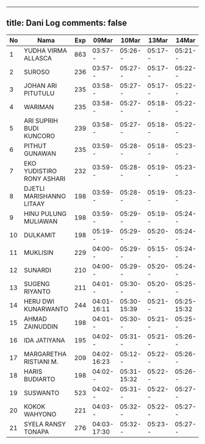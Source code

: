 
---
title: Dani Log
comments: false
---

| No | Nama | Exp | 09Mar | 10Mar | 13Mar | 14Mar | 15Mar |
|-----|-----|-----|-----|-----|-----|-----|-----|
| 1 | YUDHA VIRMA ALLASCA | 863 | 03:57-- | 05:26-- | 05:17-- | 05:21-- | --- |
| 2 | SUROSO | 236 | 03:57-- | 05:27-- | 05:17-- | 05:22-- | --- |
| 3 | JOHAN ARI PITUTULU | 235 | 03:58-- | 05:27-- | 05:17-- | 05:22-- | --- |
| 4 | WARIMAN | 235 | 03:58-- | 05:27-- | 05:18-- | 05:22-- | --- |
| 5 | ARI SUPRIH BUDI KUNCORO | 239 | 03:58-- | 05:27-- | 05:18-- | 05:22-- | --- |
| 6 | PITHUT GUNAWAN | 235 | 03:59-- | 05:28-- | 05:18-- | 05:23-- | --- |
| 7 | EKO YUDISTIRO RONY ASHARI | 232 | 03:59-- | 05:28-- | 05:19-- | 05:23-- | --- |
| 8 | DJETLI MARISHANNO LITAAY | 198 | 03:59-- | 05:28-- | 05:19-- | 05:23-- | --- |
| 9 | HINU PULUNG MULIAWAN | 198 | 03:59-- | 05:29-- | 05:19-- | 05:24-- | --- |
| 10 | DULKAMIT | 198 | 05:19-- | 05:29-- | 05:20-- | 05:24-- | --- |
| 11 | MUKLISIN | 229 | 04:00-- | 05:29-- | 05:15-- | 05:24-- | --- |
| 12 | SUNARDI | 210 | 04:00-- | 05:29-- | 05:20-- | 05:24-- | --- |
| 13 | SUGENG RIYANTO | 211 | 04:01-- | 05:30-- | 05:20-- | 05:25-- | --- |
| 14 | HERU DWI KUNARWANTO | 244 | 04:01-16:11 | 05:30-15:39 | 05:21-- | 05:25-15:32 | --- |
| 15 | AHMAD ZAINUDDIN | 198 | 04:01-- | 05:30-- | 05:21-- | 05:25-- | --- |
| 16 | IDA JATIYANA | 195 | 04:02-- | 05:31-- | 05:21-- | 05:26-- | --- |
| 17 | MARGARETHA RISTIANI M. | 209 | 04:02-16:23 | 05:12-- | 05:22-- | 05:26-- | --- |
| 18 | HARIS BUDIARTO | 198 | 04:02-- | 05:31-15:32 | 05:22-- | 05:26-- | --- |
| 19 | SUSWANTO | 523 | 04:02-- | 05:31-- | 05:22-- | 05:27-- | --- |
| 20 | KOKOK WAHYONO | 221 | 04:03-- | 05:32-- | 05:22-- | 05:27-- | --- |
| 21 | SYELA RANSY TONAPA | 276 | 04:03-17:30 | 05:32-- | 05:23-- | 05:27-- | --- |
